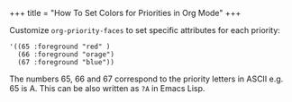 +++
title = "How To Set Colors for Priorities in Org Mode"
+++

Customize `org-priority-faces` to set specific attributes for each priority:

```elisp
'((65 :foreground "red" )
  (66 :foreground "orage")
  (67 :foreground "blue"))
```

The numbers 65, 66 and 67 correspond to the priority letters in ASCII e.g. 65 is A. This can be also written as `?A` in Emacs Lisp.

